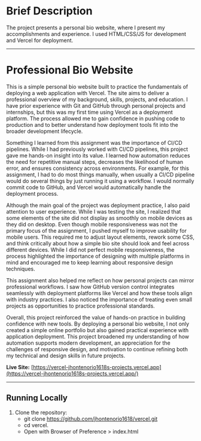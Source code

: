 # Brief Description

The project presents a personal bio website, where I present my accomplishments and experience. I used HTML/CSS/JS for development and Vercel for deployment. 

---

# Professional Bio Website

This is a simple personal bio website built to practice the fundamentals of deploying a web application with Vercel. The site aims to deliver a professional overview of my background, skills, projects, and education. I have prior experience with Git and GitHub through personal projects and internships, but this was my first time using Vercel as a deployment platform. The process allowed me to gain confidence in pushing code to production and to better understand how deployment tools fit into the broader development lifecycle.

Something I learned from this assignment was the importance of CI/CD pipelines. While I had previously worked with CI/CD pipelines, this project gave me hands-on insight into its value. I learned how automation reduces the need for repetitive manual steps, decreases the likelihood of human error, and ensures consistency across environments. For example, for this assignment, I had to do most things manually, when usually a CI/CD pipeline would do several things by just running it using a workflow.  I would normally commit code to GitHub, and Vercel would automatically handle the deployment process.

Although the main goal of the project was deployment practice, I also paid attention to user experience. While I was testing the site, I realized that some elements of the site did not display as smoothly on mobile devices as they did on desktop. Even though mobile responsiveness was not the primary focus of the assignment, I pushed myself to improve usability for mobile users. This required me to adjust layout elements, rework some CSS, and think critically about how a simple bio site should look and feel across different devices. While I did not perfect mobile responsiveness, the process highlighted the importance of designing with multiple platforms in mind and encouraged me to keep learning about responsive design techniques.

This assignment also helped me reflect on how personal projects can mirror professional workflows. I saw how GitHub version control integrates seamlessly with deployment platforms like Vercel and how these tools align with industry practices. I also noticed the importance of treating even small projects as opportunities to practice professional standards.

Overall, this project reinforced the value of hands-on practice in building confidence with new tools. By deploying a personal bio website, I not only created a simple online portfolio but also gained practical experience with application deployment. This project broadened my understanding of how automation supports modern development, an appreciation for the challenges of responsive design, and motivation to continue refining both my technical and design skills in future projects.

**Live Site:** [https://vercel-jhontenorio1618s-projects.vercel.app](https://vercel-jhontenorio1618s-projects.vercel.app/)

---

## Running Locally

1. Clone the repository:
   - git clone https://github.com/jhontenorio1618/vercel.git
   - cd vercel. 
   - Open with Browser of Preference > index.html 
